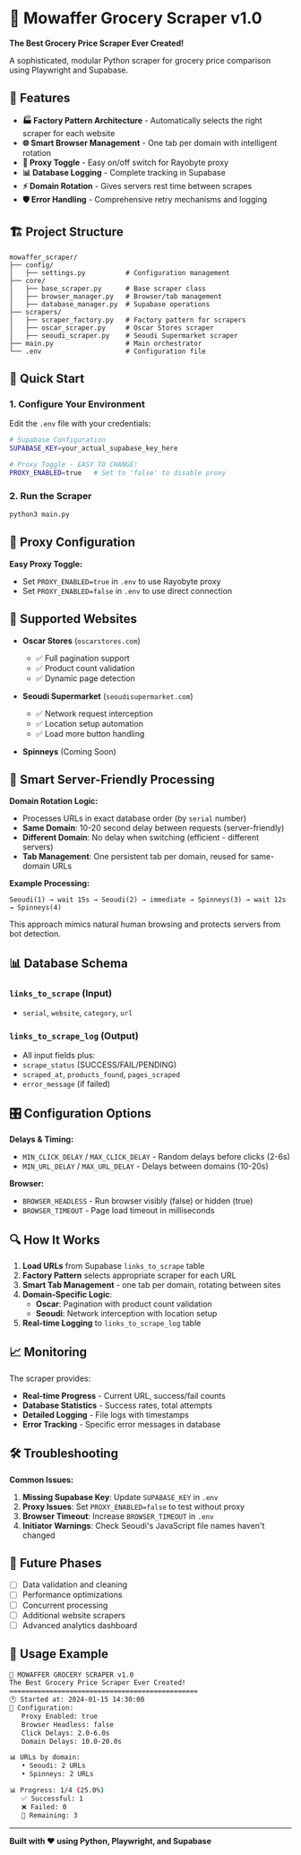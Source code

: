 # 🛒 Mowaffer Grocery Scraper v1.0
**The Best Grocery Price Scraper Ever Created!**

A sophisticated, modular Python scraper for grocery price comparison using Playwright and Supabase.

## 🎯 Features

- **🏭 Factory Pattern Architecture** - Automatically selects the right scraper for each website
- **🌐 Smart Browser Management** - One tab per domain with intelligent rotation  
- **🔄 Proxy Toggle** - Easy on/off switch for Rayobyte proxy
- **📊 Database Logging** - Complete tracking in Supabase
- **⚡ Domain Rotation** - Gives servers rest time between scrapes
- **🛡️ Error Handling** - Comprehensive retry mechanisms and logging

## 🏗️ Project Structure

```
mowaffer_scraper/
├── config/
│   ├── settings.py          # Configuration management
├── core/
│   ├── base_scraper.py      # Base scraper class
│   ├── browser_manager.py   # Browser/tab management  
│   ├── database_manager.py  # Supabase operations
├── scrapers/
│   ├── scraper_factory.py   # Factory pattern for scrapers
│   ├── oscar_scraper.py     # Oscar Stores scraper
│   ├── seoudi_scraper.py    # Seoudi Supermarket scraper
├── main.py                  # Main orchestrator
└── .env                     # Configuration file
```

## 🚀 Quick Start

### 1. Configure Your Environment

Edit the `.env` file with your credentials:

```bash
# Supabase Configuration
SUPABASE_KEY=your_actual_supabase_key_here

# Proxy Toggle - EASY TO CHANGE!
PROXY_ENABLED=true   # Set to 'false' to disable proxy
```

### 2. Run the Scraper

```bash
python3 main.py
```

## 🔧 Proxy Configuration

**Easy Proxy Toggle:**
- Set `PROXY_ENABLED=true` in `.env` to use Rayobyte proxy
- Set `PROXY_ENABLED=false` in `.env` to use direct connection

## 🏪 Supported Websites

- **Oscar Stores** (`oscarstores.com`)
  - ✅ Full pagination support
  - ✅ Product count validation
  - ✅ Dynamic page detection

- **Seoudi Supermarket** (`seoudisupermarket.com`)
  - ✅ Network request interception
  - ✅ Location setup automation
  - ✅ Load more button handling

- **Spinneys** (Coming Soon)

## 🔄 Smart Server-Friendly Processing

**Domain Rotation Logic:**
- Processes URLs in exact database order (by `serial` number)
- **Same Domain**: 10-20 second delay between requests (server-friendly)
- **Different Domain**: No delay when switching (efficient - different servers)
- **Tab Management**: One persistent tab per domain, reused for same-domain URLs

**Example Processing:**
```
Seoudi(1) → wait 15s → Seoudi(2) → immediate → Spinneys(3) → wait 12s → Spinneys(4)
```

This approach mimics natural human browsing and protects servers from bot detection.

## 📊 Database Schema

### `links_to_scrape` (Input)
- `serial`, `website`, `category`, `url`

### `links_to_scrape_log` (Output)
- All input fields plus:
- `scrape_status` (SUCCESS/FAIL/PENDING)
- `scraped_at`, `products_found`, `pages_scraped`
- `error_message` (if failed)

## 🎛️ Configuration Options

**Delays & Timing:**
- `MIN_CLICK_DELAY` / `MAX_CLICK_DELAY` - Random delays before clicks (2-6s)
- `MIN_URL_DELAY` / `MAX_URL_DELAY` - Delays between domains (10-20s)

**Browser:**
- `BROWSER_HEADLESS` - Run browser visibly (false) or hidden (true)
- `BROWSER_TIMEOUT` - Page load timeout in milliseconds

## 🔍 How It Works

1. **Load URLs** from Supabase `links_to_scrape` table
2. **Factory Pattern** selects appropriate scraper for each URL
3. **Smart Tab Management** - one tab per domain, rotating between sites
4. **Domain-Specific Logic**:
   - **Oscar**: Pagination with product count validation
   - **Seoudi**: Network interception with location setup
5. **Real-time Logging** to `links_to_scrape_log` table

## 📈 Monitoring

The scraper provides:
- **Real-time Progress** - Current URL, success/fail counts
- **Database Statistics** - Success rates, total attempts
- **Detailed Logging** - File logs with timestamps
- **Error Tracking** - Specific error messages in database

## 🛠️ Troubleshooting

**Common Issues:**

1. **Missing Supabase Key**: Update `SUPABASE_KEY` in `.env`
2. **Proxy Issues**: Set `PROXY_ENABLED=false` to test without proxy
3. **Browser Timeout**: Increase `BROWSER_TIMEOUT` in `.env`
4. **Initiator Warnings**: Check Seoudi's JavaScript file names haven't changed

## 🎯 Future Phases

- [ ] Data validation and cleaning
- [ ] Performance optimizations
- [ ] Concurrent processing
- [ ] Additional website scrapers
- [ ] Advanced analytics dashboard

## 📝 Usage Example

```bash
🛒 MOWAFFER GROCERY SCRAPER v1.0
The Best Grocery Price Scraper Ever Created!
===============================================
🕐 Started at: 2024-01-15 14:30:00
🔧 Configuration:
   Proxy Enabled: true
   Browser Headless: false
   Click Delays: 2.0-6.0s
   Domain Delays: 10.0-20.0s

📊 URLs by domain:
   • Seoudi: 2 URLs
   • Spinneys: 2 URLs

📊 Progress: 1/4 (25.0%)
   ✅ Successful: 1
   ❌ Failed: 0
   🔄 Remaining: 3
```

---
**Built with ❤️ using Python, Playwright, and Supabase**